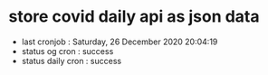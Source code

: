 # store covid daily api as json data

- last cronjob : Saturday, 26 December 2020 20:04:19
- status og cron : success
- status daily cron : success
      
      